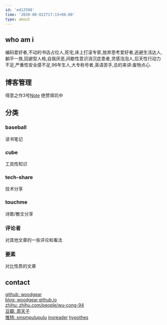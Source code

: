 ```yaml
---
id: 'ed12598'
time: '2020-08-022T17:15+08:00'
type: about
---
```

## who am i
编码爱好者,不动的书店占位人,死宅,床上打滚专家,放弃思考爱好者,逃避生活达人,躺平一族,回避型人格,自我厌恶,间歇性意识消沉症患者,灵感泡泡人,后天性行动力不足,严重性安全感不足,96年生人,大专称号者,英语苦手,总的来讲:废物点心.

## 博客管理
得意之作3号[Note](https://github.com/woodgear/Note) 绝赞填坑中
## 分类
### baseball
读书笔记
### cube
工具性知识
### tech-share
技术分享
### touchme
诗歌/散文分享
### 评论者
对其他文章的一些评论和看法
### 要素
对比性质的文章
## contact
[github: woodgear](https://github.com/woodgear)  
[blog: woodgear.github.io](https://woodgear.github.io/)   
[zhihu: zhihu.com/people/wu-cong-94](https://www.zhihu.com/people/wu-cong-94)  
[豆瓣: 周天子](https://www.douban.com/people/81149435/)  
[推特: smsmpulupulu](https://twitter.com/smsmpulupulu)
[inoreader](https://www.inoreader.com/stream/user/1006155301/tag/%E4%BF%A1%E6%81%AF)
[hypothes](https://hypothes.is/users/oaa)